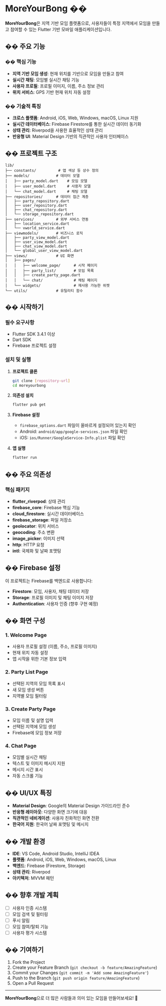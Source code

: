 # MoreYourBong ��

**MoreYourBong**은 지역 기반 모임 플랫폼으로, 사용자들이 특정 지역에서 모임을 만들고 참여할 수 있는 Flutter 기반 모바일 애플리케이션입니다.

## �� 주요 기능

### �� 핵심 기능
- **지역 기반 모임 생성**: 현재 위치를 기반으로 모임을 만들고 참여
- **실시간 채팅**: 모임별 실시간 채팅 기능
- **사용자 프로필**: 프로필 이미지, 이름, 주소 정보 관리
- **위치 서비스**: GPS 기반 현재 위치 자동 설정

### �� 기술적 특징
- **크로스 플랫폼**: Android, iOS, Web, Windows, macOS, Linux 지원
- **실시간 데이터베이스**: Firebase Firestore를 통한 실시간 데이터 동기화
- **상태 관리**: Riverpod을 사용한 효율적인 상태 관리
- **반응형 UI**: Material Design 기반의 직관적인 사용자 인터페이스

## ��️ 프로젝트 구조

```
lib/
├── constants/          # 앱 색상 등 상수 정의
├── models/            # 데이터 모델
│   ├── party_model.dart    # 모임 모델
│   ├── user_model.dart     # 사용자 모델
│   └── chat_model.dart     # 채팅 모델
├── repositories/      # 데이터 접근 계층
│   ├── party_repository.dart
│   ├── user_repository.dart
│   ├── chat_repository.dart
│   └── storage_repository.dart
├── services/          # 외부 서비스 연동
│   ├── location_service.dart
│   └── vworld_service.dart
├── viewmodels/        # 비즈니스 로직
│   ├── party_view_model.dart
│   ├── user_view_model.dart
│   ├── chat_view_model.dart
│   └── global_user_view_model.dart
├── views/             # UI 화면
│   ├── pages/
│   │   ├── welcome_page/      # 시작 페이지
│   │   ├── party_list/        # 모임 목록
│   │   ├── create_party_page.dart
│   │   └── chat/              # 채팅 페이지
│   └── widgets/               # 재사용 가능한 위젯
└── utils/             # 유틸리티 함수
```

## �� 시작하기

### 필수 요구사항
- Flutter SDK 3.4.1 이상
- Dart SDK
- Firebase 프로젝트 설정

### 설치 및 실행

1. **프로젝트 클론**
   ```bash
   git clone [repository-url]
   cd moreyourbong
   ```

2. **의존성 설치**
   ```bash
   flutter pub get
   ```

3. **Firebase 설정**
   - `firebase_options.dart` 파일이 올바르게 설정되어 있는지 확인
   - Android: `android/app/google-services.json` 파일 확인
   - iOS: `ios/Runner/GoogleService-Info.plist` 파일 확인

4. **앱 실행**
   ```bash
   flutter run
   ```

## �� 주요 의존성

### 핵심 패키지
- **flutter_riverpod**: 상태 관리
- **firebase_core**: Firebase 핵심 기능
- **cloud_firestore**: 실시간 데이터베이스
- **firebase_storage**: 파일 저장소
- **geolocator**: 위치 서비스
- **geocoding**: 주소 변환
- **image_picker**: 이미지 선택
- **http**: HTTP 요청
- **intl**: 국제화 및 날짜 포맷팅

## �� Firebase 설정

이 프로젝트는 Firebase를 백엔드로 사용합니다:

- **Firestore**: 모임, 사용자, 채팅 데이터 저장
- **Storage**: 프로필 이미지 및 채팅 이미지 저장
- **Authentication**: 사용자 인증 (향후 구현 예정)

## �� 화면 구성

### 1. Welcome Page
- 사용자 프로필 설정 (이름, 주소, 프로필 이미지)
- 현재 위치 자동 설정
- 앱 시작을 위한 기본 정보 입력

### 2. Party List Page
- 선택된 지역의 모임 목록 표시
- 새 모임 생성 버튼
- 지역별 모임 필터링

### 3. Create Party Page
- 모임 이름 및 설명 입력
- 선택된 지역에 모임 생성
- Firebase에 모임 정보 저장

### 4. Chat Page
- 모임별 실시간 채팅
- 텍스트 및 이미지 메시지 지원
- 메시지 시간 표시
- 자동 스크롤 기능

## �� UI/UX 특징

- **Material Design**: Google의 Material Design 가이드라인 준수
- **반응형 레이아웃**: 다양한 화면 크기에 대응
- **직관적인 네비게이션**: 사용자 친화적인 화면 전환
- **한국어 지원**: 한국어 날짜 포맷팅 및 메시지

## �� 개발 환경

- **IDE**: VS Code, Android Studio, IntelliJ IDEA
- **플랫폼**: Android, iOS, Web, Windows, macOS, Linux
- **백엔드**: Firebase (Firestore, Storage)
- **상태 관리**: Riverpod
- **아키텍처**: MVVM 패턴

## �� 향후 개발 계획

- [ ] 사용자 인증 시스템
- [ ] 모임 검색 및 필터링
- [ ] 푸시 알림
- [ ] 모임 참여/탈퇴 기능
- [ ] 사용자 평가 시스템

## �� 기여하기

1. Fork the Project
2. Create your Feature Branch (`git checkout -b feature/AmazingFeature`)
3. Commit your Changes (`git commit -m 'Add some AmazingFeature'`)
4. Push to the Branch (`git push origin feature/AmazingFeature`)
5. Open a Pull Request

---

**MoreYourBong**으로 더 많은 사람들과 의미 있는 모임을 만들어보세요! 🎉